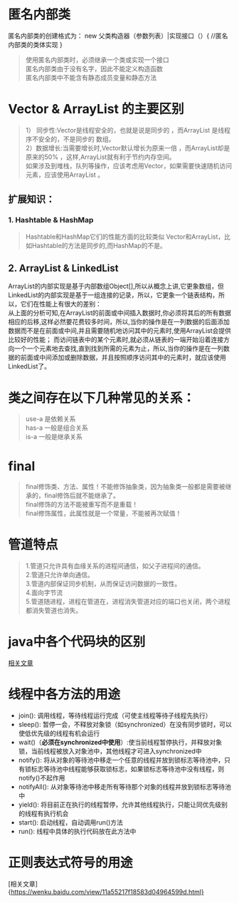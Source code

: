 # 匿名内部类
  匿名内部类的创建格式为： new 父类构造器（参数列表）|实现接口（）{  //匿名内部类的类体实现 }<br>
  >使用匿名内部类时，必须继承一个类或实现一个接口<br>
  匿名内部类由于没有名字，因此不能定义构造函数<br>
  匿名内部类中不能含有静态成员变量和静态方法<br>
# Vector & ArrayList 的主要区别 
>1） 同步性:Vector是线程安全的，也就是说是同步的 ，而ArrayList 是线程序不安全的，不是同步的 数组。 <br>
2）数据增长:当需要增长时,Vector默认增长为原来一倍 ，而ArrayList却是原来的50%  ，这样,ArrayList就有利于节约内存空间。<br>
      如果涉及到堆栈，队列等操作，应该考虑用Vector，如果需要快速随机访问元素，应该使用ArrayList 。<br>

## 扩展知识：
### 1. Hashtable & HashMap 
>Hashtable和HashMap它们的性能方面的比较类似 Vector和ArrayList，比如Hashtable的方法是同步的,而HashMap的不是。
## 2. ArrayList & LinkedList

ArrayList的内部实现是基于内部数组Object[],所以从概念上讲,它更象数组，但LinkedList的内部实现是基于一组连接的记录，所以，它更象一个链表结构，所以，它们在性能上有很大的差别：   <br>
       从上面的分析可知,在ArrayList的前面或中间插入数据时,你必须将其后的所有数据相应的后移,这样必然要花费较多时间，所以,当你的操作是在一列数据的后面添加数据而不是在前面或中间,并且需要随机地访问其中的元素时,使用ArrayList会提供比较好的性能； 而访问链表中的某个元素时,就必须从链表的一端开始沿着连接方向一个一个元素地去查找,直到找到所需的元素为止，所以,当你的操作是在一列数据的前面或中间添加或删除数据，并且按照顺序访问其中的元素时，就应该使用LinkedList了。
# 类之间存在以下几种常见的关系：
>use-a 是依赖关系<br>
has-a   一般是组合关系<br>
is-a   一般是继承关系
# final
>final修饰类、方法、属性！不能修饰抽象类，因为抽象类一般都是需要被继承的，final修饰后就不能继承了。<br>
>final修饰的方法不能被重写而不是重载！ <br>
>final修饰属性，此属性就是一个常量，不能被再次赋值！ 
# 管道特点
>1.管道只允许具有血缘关系的进程间通信，如父子进程间的通信。<br>
2.管道只允许单向通信。<br>
3.管道内部保证同步机制，从而保证访问数据的一致性。<br>
4.面向字节流<br>
5.管道随进程，进程在管道在，进程消失管道对应的端口也关闭，两个进程都消失管道也消失。
# java中各个代码块的区别
  [相关文章](https://www.cnblogs.com/ysocean/p/8194428.html#_label3)
# 线程中各方法的用途
* join(): 调用线程，等待线程运行完成（可使主线程等待子线程先执行）
* sleep(): 暂停一会，不释放对象锁（如synchronized）在没有同步锁时，可以使低优先级的线程有机会运行
* wait()（**必须在synchronized中使用**）:使当前线程暂停执行，并释放对象锁，当前线程被放入对象池中，其他线程才可进入synchronized中
* notify(): 将从对象的等待池中移走一个任意的线程并放到锁标志等待池中，只有锁标志等待池中线程能够获取锁标志，如果锁标志等待池中没有线程，则notify()不起作用
* notifyAll(): 从对象等待池中移走所有等待那个对象的线程并放到锁标志等待池中
* yield(): 将目前正在执行的线程暂停，允许其他线程执行，只能让同优先级别的线程有执行机会
* start(): 启动线程，自动调用run()方法
* run(): 线程中具体的执行代码放在此方法中
# 正则表达式符号的用途
[相关文章]{https://wenku.baidu.com/view/11a55217f18583d04964599d.html}
